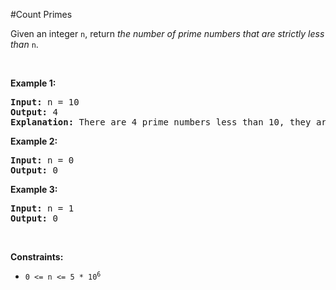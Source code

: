 #Count Primes
<p>Given an integer <code>n</code>, return <em>the number of prime numbers that are strictly less than</em> <code>n</code>.</p>
<p> </p>
<p><strong class="example">Example 1:</strong></p>
<pre><strong>Input:</strong> n = 10
<strong>Output:</strong> 4
<strong>Explanation:</strong> There are 4 prime numbers less than 10, they are 2, 3, 5, 7.
</pre>
<p><strong class="example">Example 2:</strong></p>
<pre><strong>Input:</strong> n = 0
<strong>Output:</strong> 0
</pre>
<p><strong class="example">Example 3:</strong></p>
<pre><strong>Input:</strong> n = 1
<strong>Output:</strong> 0
</pre>
<p> </p>
<p><strong>Constraints:</strong></p>
<ul>
<li><code>0 &lt;= n &lt;= 5 * 10<sup>6</sup></code></li>
</ul>
